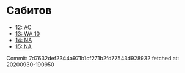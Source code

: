 # Сабитов
- [12: AC](12.md)
- [13: WA 10](13.md)
- [14: NA](14.md)
- [15: NA](15.md)

Commit: 7d7632def2344a971b1cf271b2fd77543d928932
 fetched at: 20200930-190950
